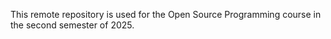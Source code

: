 This remote repository is used for the Open Source Programming course in the second semester of 2025.
